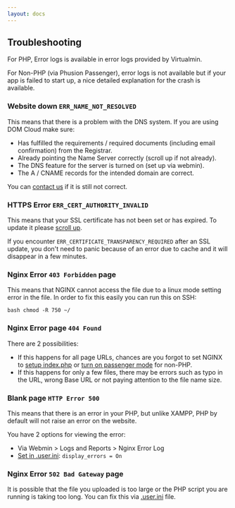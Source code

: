 ```yaml
---
layout: docs
---
```

## Troubleshooting

For PHP, Error logs is available in error logs provided by Virtualmin.

For Non-PHP (via Phusion Passenger), error logs is not available but if your app is failed to start up, a nice detailed explanation for the crash is available.

### Website down `ERR_NAME_NOT_RESOLVED`

This means that there is a problem with the DNS system. If you are using DOM Cloud make sure:

+ Has fulfilled the requirements / required documents (including email confirmation) from the Registrar.
+ Already pointing the Name Server correctly (scroll up if not already).
+ The DNS feature for the server is turned on (set up via webmin).
+ The A / CNAME records for the intended domain are correct.

You can [contact us](mailto:support@domcloud.id) if it is still not correct.

### HTTPS Error `ERR_CERT_AUTHORITY_INVALID`

This means that your SSL certificate has not been set or has expired. To update it please [scroll up](#how-to-renew-ssl).

If you encounter `ERR_CERTIFICATE_TRANSPARENCY_REQUIRED` after an SSL update, you don't need to panic because of an error due to cache and it will disappear in a few minutes.

### Nginx Error `403 Forbidden` page

This means that NGINX cannot access the file due to a linux mode setting error in the file. In order to fix this easily you can run this on SSH:

`` bash
chmod -R 750 ~/
``

### Nginx Error page `404 Found`

There are 2 possibilities:

+ If this happens for all page URLs, chances are you forgot to set NGINX to [setup index.php](#how-to-install-php-framework) or [turn on passenger mode](#passenger) for non-PHP.
+ If this happens for only a few files, there may be errors such as typo in the URL, wrong Base URL or not paying attention to the file name size.


### Blank page `HTTP Error 500`

This means that there is an error in your PHP, but unlike XAMPP, PHP by default will not raise an error on the website.

You have 2 options for viewing the error:
+ Via Webmin > Logs and Reports > Nginx Error Log
+ [Set in .user.ini](#fastcgi): `display_errors = On`

### Nginx Error `502 Bad Gateway` page

It is possible that the file you uploaded is too large or the PHP script you are running is taking too long. You can fix this via [.user.ini](#fastcgi) file.
